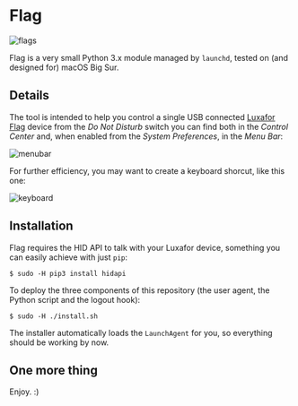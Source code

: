 # Flag
![flags](https://user-images.githubusercontent.com/3150023/104853775-56256f80-5903-11eb-9f8d-5507905a28af.png)

Flag is a very small Python 3.x module managed by `launchd`, tested on (and designed for) macOS Big Sur.

## Details

The tool is intended to help you control a single USB connected [Luxafor Flag](https://luxafor.com/flag-usb-busylight-availability-indicator/) device from the *Do Not Disturb* switch you can find both in the *Control Center* and, when enabled from the *System Preferences*, in the *Menu Bar*: 

![menubar](https://user-images.githubusercontent.com/3150023/104853832-b74d4300-5903-11eb-85fe-6d4400feaa31.png)

For further efficiency, you may want to create a keyboard shorcut, like this one:

![keyboard](https://user-images.githubusercontent.com/3150023/104854213-c503c800-5905-11eb-84e2-ab2fc81c8287.png)

## Installation

Flag requires the HID API to talk with your Luxafor device, something you can easily achieve with just `pip`:

```
$ sudo -H pip3 install hidapi
```

To deploy the three components of this repository (the user agent, the Python script and the logout hook):

```
$ sudo -H ./install.sh
```

The installer automatically loads the `LaunchAgent` for you, so everything should be working by now.

## One more thing

Enjoy. :)
